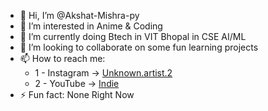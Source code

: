 - 👋 Hi, I’m @Akshat-Mishra-py
- 👀 I’m interested in Anime & Coding
- 🌱 I’m currently doing Btech in VIT Bhopal in CSE AI/ML
- 💞️ I’m looking to collaborate on some fun learning projects
- 📫 How to reach me:
  - 1 - Instagram -> [Unknown.artist.2](https://www.instagram.com/unknown.artist.2)
  - 2 - YouTube -> [Indie](https://youtube.com/@indie-2c?si=o9Bm5BaMeZXyK7vk)
- ⚡ Fun fact: None Right Now

<!---
Akshat-Mishra-py/Akshat-Mishra-py is a ✨ special ✨ repository because its `README.md` (this file) appears on your GitHub profile.
You can click the Preview link to take a look at your changes.
--->
